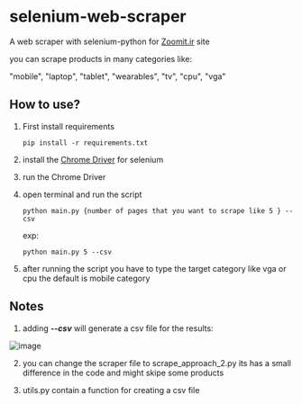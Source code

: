 # selenium-web-scraper
A web scraper with selenium-python for <a href="https://www.zoomit.ir">Zoomit.ir</a> site

you can scrape products in many categories like:

"mobile", "laptop", "tablet", "wearables", "tv", "cpu", "vga"

## How to use?

1) First install requirements

       pip install -r requirements.txt


 2) install the <a href="https://sites.google.com/chromium.org/driver/">Chrome Driver</a> for selenium
 3) run the Chrome Driver
 4) open terminal and run the script

        python main.py {number of pages that you want to scrape like 5 } --csv
    exp:
    
        python main.py 5 --csv

  6) after running the script you have to type the target category like vga or cpu the default is mobile category

## Notes

1) adding ***--csv*** will generate a csv file for the results: 

![image](https://github.com/Arshia-Izadyar/selenium-web-scraper/assets/110552657/0a73e409-8db1-41b2-bbb2-1bea04a1bf70)




2) you can change the scraper file to scrape_approach_2.py its has a small difference in the code and might skipe some products

3) utils.py contain a function for creating a csv file


    
